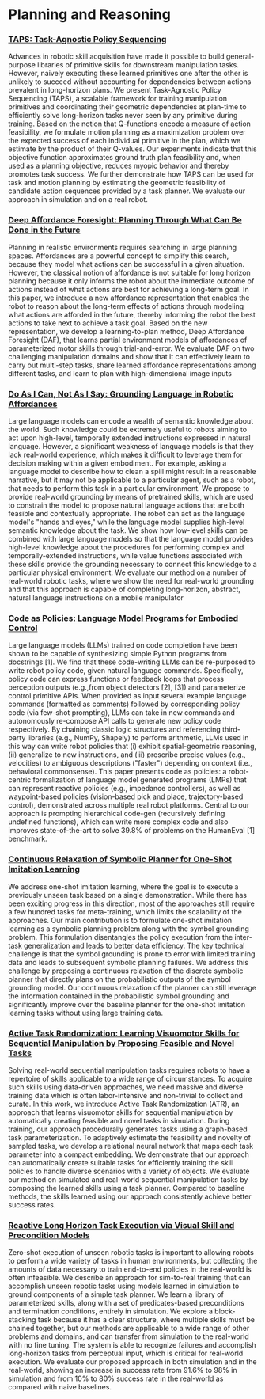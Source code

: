 # Planning and Reasoning

### [TAPS: Task-Agnostic Policy Sequencing](http://arxiv.org/abs/2210.12250)

Advances in robotic skill acquisition have made it possible to build general-purpose libraries of primitive skills for downstream manipulation tasks. However, naively executing these learned primitives one after the other is unlikely to succeed without accounting for dependencies between actions prevalent in long-horizon plans. We present Task-Agnostic Policy Sequencing (TAPS), a scalable framework for training manipulation primitives and coordinating their geometric dependencies at plan-time to efficiently solve long-horizon tasks never seen by any primitive during training. Based on the notion that Q-functions encode a measure of action feasibility, we formulate motion planning as a maximization problem over the expected success of each individual primitive in the plan, which we estimate by the product of their Q-values. Our experiments indicate that this objective function approximates ground truth plan feasibility and, when used as a planning objective, reduces myopic behavior and thereby promotes task success. We further demonstrate how TAPS can be used for task and motion planning by estimating the geometric feasibility of candidate action sequences provided by a task planner. We evaluate our approach in simulation and on a real robot.

### [Deep Affordance Foresight: Planning Through What Can Be Done in the Future](http://arxiv.org/abs/2011.08424)

Planning in realistic environments requires searching in large planning spaces. Affordances are a powerful concept to simplify this search, because they model what actions can be successful in a given situation. However, the classical notion of affordance is not suitable for long horizon planning because it only informs the robot about the immediate outcome of actions instead of what actions are best for achieving a long-term goal. In this paper, we introduce a new affordance representation that enables the robot to reason about the long-term effects of actions through modeling what actions are afforded in the future, thereby informing the robot the best actions to take next to achieve a task goal. Based on the new representation, we develop a learning-to-plan method, Deep Affordance Foresight (DAF), that learns partial environment models of affordances of parameterized motor skills through trial-and-error. We evaluate DAF on two challenging manipulation domains and show that it can effectively learn to carry out multi-step tasks, share learned affordance representations among different tasks, and learn to plan with high-dimensional image inputs

### [Do As I Can, Not As I Say: Grounding Language in Robotic Affordances](https://arxiv.org/abs/2204.01691)

Large language models can encode a wealth of semantic knowledge about the world. Such knowledge could be extremely useful to robots aiming to act upon high-level, temporally extended instructions expressed in natural language. However, a significant weakness of language models is that they lack real-world experience, which makes it difficult to leverage them for decision making within a given embodiment. For example, asking a language model to describe how to clean a spill might result in a reasonable narrative, but it may not be applicable to a particular agent, such as a robot, that needs to perform this task in a particular environment. We propose to provide real-world grounding by means of pretrained skills, which are used to constrain the model to propose natural language actions that are both feasible and contextually appropriate. The robot can act as the language model's "hands and eyes," while the language model supplies high-level semantic knowledge about the task. We show how low-level skills can be combined with large language models so that the language model provides high-level knowledge about the procedures for performing complex and temporally-extended instructions, while value functions associated with these skills provide the grounding necessary to connect this knowledge to a particular physical environment. We evaluate our method on a number of real-world robotic tasks, where we show the need for real-world grounding and that this approach is capable of completing long-horizon, abstract, natural language instructions on a mobile manipulator

### [Code as Policies: Language Model Programs for Embodied Control](https://arxiv.org/abs/2209.07753)

Large language models (LLMs) trained on code completion have been shown to be capable of synthesizing simple Python programs from docstrings [1]. We find that these code-writing LLMs can be re-purposed to write robot policy code, given natural language commands. Specifically, policy code can express functions or feedback loops that process perception outputs (e.g.,from object detectors [2], [3]) and parameterize control primitive APIs. When provided as input several example language commands (formatted as comments) followed by corresponding policy code (via few-shot prompting), LLMs can take in new commands and autonomously re-compose API calls to generate new policy code respectively. By chaining classic logic structures and referencing third-party libraries (e.g., NumPy, Shapely) to perform arithmetic, LLMs used in this way can write robot policies that (i) exhibit spatial-geometric reasoning, (ii) generalize to new instructions, and (iii) prescribe precise values (e.g., velocities) to ambiguous descriptions ("faster") depending on context (i.e., behavioral commonsense). This paper presents code as policies: a robot-centric formalization of language model generated programs (LMPs) that can represent reactive policies (e.g., impedance controllers), as well as waypoint-based policies (vision-based pick and place, trajectory-based control), demonstrated across multiple real robot platforms. Central to our approach is prompting hierarchical code-gen (recursively defining undefined functions), which can write more complex code and also improves state-of-the-art to solve 39.8% of problems on the HumanEval [1] benchmark.

### [Continuous Relaxation of Symbolic Planner for One-Shot Imitation Learning](http://arxiv.org/abs/1908.06769)

We address one-shot imitation learning, where the goal is to execute a previously unseen task based on a single demonstration. While there has been exciting progress in this direction, most of the approaches still require a few hundred tasks for meta-training, which limits the scalability of the approaches. Our main contribution is to formulate one-shot imitation learning as a symbolic planning problem along with the symbol grounding problem. This formulation disentangles the policy execution from the inter-task generalization and leads to better data efficiency. The key technical challenge is that the symbol grounding is prone to error with limited training data and leads to subsequent symbolic planning failures. We address this challenge by proposing a continuous relaxation of the discrete symbolic planner that directly plans on the probabilistic outputs of the symbol grounding model. Our continuous relaxation of the planner can still leverage the information contained in the probabilistic symbol grounding and significantly improve over the baseline planner for the one-shot imitation learning tasks without using large training data.

### [Active Task Randomization: Learning Visuomotor Skills for Sequential Manipulation by Proposing Feasible and Novel Tasks](https://arxiv.org/abs/2211.06134)

Solving real-world sequential manipulation tasks requires robots to have a repertoire of skills applicable to a wide range of circumstances. To acquire such skills using data-driven approaches, we need massive and diverse training data which is often labor-intensive and non-trivial to collect and curate. In this work, we introduce Active Task Randomization (ATR), an approach that learns visuomotor skills for sequential manipulation by automatically creating feasible and novel tasks in simulation. During training, our approach procedurally generates tasks using a graph-based task parameterization. To adaptively estimate the feasibility and novelty of sampled tasks, we develop a relational neural network that maps each task parameter into a compact embedding. We demonstrate that our approach can automatically create suitable tasks for efficiently training the skill policies to handle diverse scenarios with a variety of objects. We evaluate our method on simulated and real-world sequential manipulation tasks by composing the learned skills using a task planner. Compared to baseline methods, the skills learned using our approach consistently achieve better success rates.

### [Reactive Long Horizon Task Execution via Visual Skill and Precondition Models](https://arxiv.org/abs/2011.08694)

Zero-shot execution of unseen robotic tasks is important to allowing robots to perform a wide variety of tasks in human environments, but collecting the amounts of data necessary to train end-to-end policies in the real-world is often infeasible. We describe an approach for sim-to-real training that can accomplish unseen robotic tasks using models learned in simulation to ground components of a simple task planner. We learn a library of parameterized skills, along with a set of predicates-based preconditions and termination conditions, entirely in simulation. We explore a block-stacking task because it has a clear structure, where multiple skills must be chained together, but our methods are applicable to a wide range of other problems and domains, and can transfer from simulation to the real-world with no fine tuning. The system is able to recognize failures and accomplish long-horizon tasks from perceptual input, which is critical for real-world execution. We evaluate our proposed approach in both simulation and in the real-world, showing an increase in success rate from 91.6% to 98% in simulation and from 10% to 80% success rate in the real-world as compared with naive baselines.
